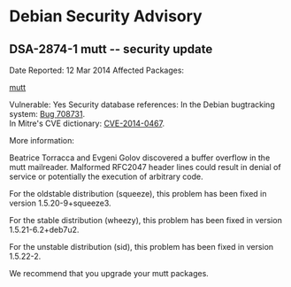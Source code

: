 
Debian Security Advisory
========================


DSA-2874-1 mutt -- security update
----------------------------------



Date Reported:
12 Mar 2014
Affected Packages:

[mutt](https://packages.debian.org/src:mutt)

Vulnerable:
Yes
Security database references:
In the Debian bugtracking system: [Bug 708731](https://bugs.debian.org/cgi-bin/bugreport.cgi?bug=708731).  
In Mitre's CVE dictionary: [CVE-2014-0467](https://security-tracker.debian.org/tracker/CVE-2014-0467).  

More information:

Beatrice Torracca and Evgeni Golov discovered a buffer overflow in the
mutt mailreader. Malformed RFC2047 header lines could result in denial
of service or potentially the execution of arbitrary code.


For the oldstable distribution (squeeze), this problem has been fixed in
version 1.5.20-9+squeeze3.


For the stable distribution (wheezy), this problem has been fixed in
version 1.5.21-6.2+deb7u2.


For the unstable distribution (sid), this problem has been fixed in
version 1.5.22-2.


We recommend that you upgrade your mutt packages.





